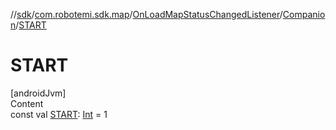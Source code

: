 //[sdk](../../../../index.md)/[com.robotemi.sdk.map](../../index.md)/[OnLoadMapStatusChangedListener](../index.md)/[Companion](index.md)/[START](-s-t-a-r-t.md)



# START  
[androidJvm]  
Content  
const val [START](-s-t-a-r-t.md): [Int](https://kotlinlang.org/api/latest/jvm/stdlib/kotlin/-int/index.html) = 1  



